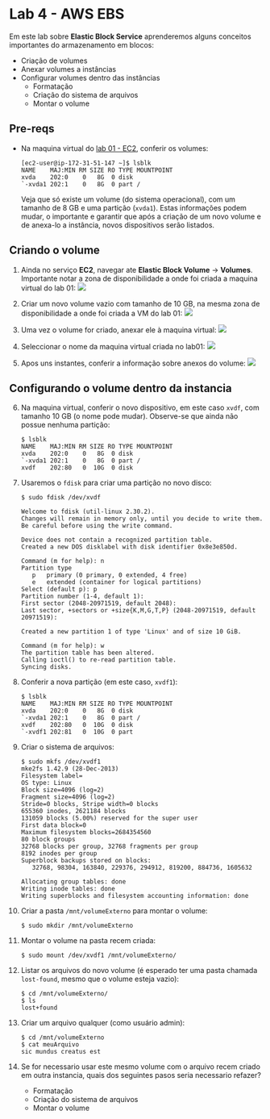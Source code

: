 # Lab 4 - AWS EBS

Em este lab sobre **Elastic Block Service** aprenderemos alguns conceitos importantes do armazenamento em blocos:
 - Criação de volumes
 - Anexar volumes a instâncias
 - Configurar volumes dentro das instâncias
   * Formatação
   * Criação do sistema de arquivos
   * Montar o volume

## Pre-reqs

- Na maquina virtual do [lab 01 - EC2](https://github.com/josecastillolema/fiap/shift/multicloud/lab01-iaas-ec2.md), conferir os volumes:
    ```
    [ec2-user@ip-172-31-51-147 ~]$ lsblk
    NAME    MAJ:MIN RM SIZE RO TYPE MOUNTPOINT
    xvda    202:0    0   8G  0 disk 
    `-xvda1 202:1    0   8G  0 part /
    ```
    Veja que só existe um volume (do sistema operacional), com um tamanho de 8 GB e uma partição (`xvda1`). Estas informações podem mudar, o importante e garantir que após a criação de um novo volume e de anexa-lo a instância, novos dispositivos serão listados.

## Criando o volume
 
1. Ainda no serviço **EC2**, navegar ate **Elastic Block Volume** -> **Volumes**. Importante notar a zona de disponibilidade a onde foi criada a maquina virtual do lab 01:
   ![](https://raw.githubusercontent.com/josecastillolema/fiap/master/shift/multicloud/img/ebs0.png)

2. Criar um novo volume vazio com tamanho de 10 GB, na mesma zona de disponibilidade a onde foi criada a VM do lab 01:
   ![](https://raw.githubusercontent.com/josecastillolema/fiap/master/shift/multicloud/img/ebs1.png)

3. Uma vez o volume for criado, anexar ele à maquina virtual:
   ![](https://raw.githubusercontent.com/josecastillolema/fiap/master/shift/multicloud/img/ebs2.png)
   
4. Seleccionar o nome da maquina virtual criada no lab01:
   ![](https://raw.githubusercontent.com/josecastillolema/fiap/master/shift/multicloud/img/ebs3.png)

5. Apos uns instantes, conferir a informação sobre anexos do volume:
   ![](https://raw.githubusercontent.com/josecastillolema/fiap/master/shift/multicloud/img/ebs4.png)

## Configurando o volume dentro da instancia

6. Na maquina virtual, conferir o novo dispositivo, em este caso `xvdf`, com tamanho 10 GB (o nome pode mudar). Observe-se que ainda não possue nenhuma partição:
    ```
    $ lsblk
    NAME    MAJ:MIN RM SIZE RO TYPE MOUNTPOINT
    xvda    202:0    0   8G  0 disk 
    `-xvda1 202:1    0   8G  0 part /
    xvdf    202:80   0  10G  0 disk
    ```
    
7. Usaremos o `fdisk` para criar uma partição no novo disco:
   ```
   $ sudo fdisk /dev/xvdf

   Welcome to fdisk (util-linux 2.30.2).
   Changes will remain in memory only, until you decide to write them.
   Be careful before using the write command.

   Device does not contain a recognized partition table.
   Created a new DOS disklabel with disk identifier 0x8e3e850d.

   Command (m for help): n
   Partition type
      p   primary (0 primary, 0 extended, 4 free)
      e   extended (container for logical partitions)
   Select (default p): p
   Partition number (1-4, default 1): 
   First sector (2048-20971519, default 2048): 
   Last sector, +sectors or +size{K,M,G,T,P} (2048-20971519, default 20971519): 

   Created a new partition 1 of type 'Linux' and of size 10 GiB.

   Command (m for help): w
   The partition table has been altered.
   Calling ioctl() to re-read partition table.
   Syncing disks.

   ```
8. Conferir a nova partição (em este caso, `xvdf1`):
   ```
   $ lsblk 
   NAME    MAJ:MIN RM SIZE RO TYPE MOUNTPOINT
   xvda    202:0    0   8G  0 disk 
   `-xvda1 202:1    0   8G  0 part /
   xvdf    202:80   0  10G  0 disk 
   `-xvdf1 202:81   0  10G  0 part
   ```

9. Criar o sistema de arquivos:
   ```
   $ sudo mkfs /dev/xvdf1
   mke2fs 1.42.9 (28-Dec-2013)
   Filesystem label=
   OS type: Linux
   Block size=4096 (log=2)
   Fragment size=4096 (log=2)
   Stride=0 blocks, Stripe width=0 blocks
   655360 inodes, 2621184 blocks
   131059 blocks (5.00%) reserved for the super user
   First data block=0
   Maximum filesystem blocks=2684354560
   80 block groups
   32768 blocks per group, 32768 fragments per group
   8192 inodes per group
   Superblock backups stored on blocks: 
      32768, 98304, 163840, 229376, 294912, 819200, 884736, 1605632

   Allocating group tables: done                            
   Writing inode tables: done                            
   Writing superblocks and filesystem accounting information: done 
   ```

10. Criar a pasta `/mnt/volumeExterno` para montar o volume:
    ```
    $ sudo mkdir /mnt/volumeExterno
    ```

11. Montar o volume na pasta recem criada:
    ```
    $ sudo mount /dev/xvdf1 /mnt/volumeExterno/
    ```

12. Listar os arquivos do novo volume (é esperado ter uma pasta chamada `lost-found`, mesmo que o volume esteja vazio):
    ```
    $ cd /mnt/volumeExterno/
    $ ls
    lost+found
    ```

13. Criar um arquivo qualquer (como usuário admin):
    ```
    $ cd /mnt/volumeExterno
    $ cat meuArquivo 
    sic mundus creatus est
    ```

14. Se for necessario usar este mesmo volume com o arquivo recem criado em outra instancia, quais dos seguintes pasos seria necessario refazer?
    - Formatação
    - Criação do sistema de arquivos
    - Montar o volume
